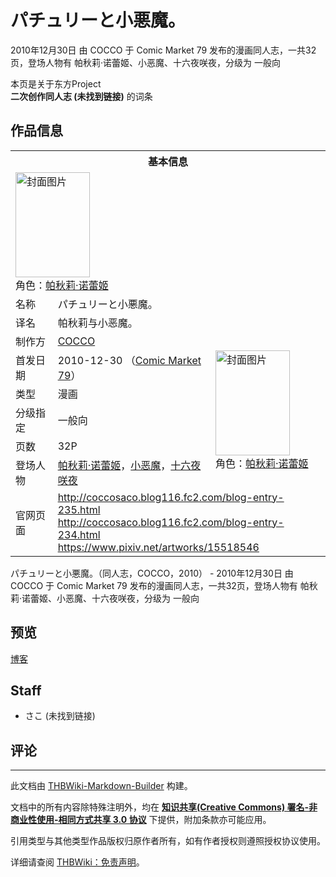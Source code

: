 # パチュリーと小悪魔。

<!-- source html: G:\repos\THBWiki-Markdown-Builder\THBWikiMarkdown\Temp\main\6\6a\ns0%3A%E3%83%91%E3%83%81%E3%83%A5%E3%83%AA%E3%83%BC%E3%81%A8%E5%B0%8F%E6%82%AA%E9%AD%94%E3%80%82.html -->

2010年12月30日 由 COCCO 于 Comic Market 79 发布的漫画同人志，一共32页，登场人物有 帕秋莉·诺蕾姬、小恶魔、十六夜咲夜，分级为 一般向

本页是关于东方Project  
 **二次创作同人志 (未找到链接)** 的词条
## 作品信息

<table><tbody><tr><th colspan="3">基本信息</th></tr><tr><td class="cover-artwork-mobile" colspan="2"><a href="./文件-パチュリーと小悪魔。封面.png.md" class="image" title="封面图片"><img alt="封面图片" src="https://upload.thwiki.cc/thumb/4/47/%E3%83%91%E3%83%81%E3%83%A5%E3%83%AA%E3%83%BC%E3%81%A8%E5%B0%8F%E6%82%AA%E9%AD%94%E3%80%82%E5%B0%81%E9%9D%A2.png/119px-%E3%83%91%E3%83%81%E3%83%A5%E3%83%AA%E3%83%BC%E3%81%A8%E5%B0%8F%E6%82%AA%E9%AD%94%E3%80%82%E5%B0%81%E9%9D%A2.png" decoding="async" loading="lazy" width="119" height="168" srcset="https://upload.thwiki.cc/thumb/4/47/%E3%83%91%E3%83%81%E3%83%A5%E3%83%AA%E3%83%BC%E3%81%A8%E5%B0%8F%E6%82%AA%E9%AD%94%E3%80%82%E5%B0%81%E9%9D%A2.png/178px-%E3%83%91%E3%83%81%E3%83%A5%E3%83%AA%E3%83%BC%E3%81%A8%E5%B0%8F%E6%82%AA%E9%AD%94%E3%80%82%E5%B0%81%E9%9D%A2.png 1.5x, https://upload.thwiki.cc/thumb/4/47/%E3%83%91%E3%83%81%E3%83%A5%E3%83%AA%E3%83%BC%E3%81%A8%E5%B0%8F%E6%82%AA%E9%AD%94%E3%80%82%E5%B0%81%E9%9D%A2.png/237px-%E3%83%91%E3%83%81%E3%83%A5%E3%83%AA%E3%83%BC%E3%81%A8%E5%B0%8F%E6%82%AA%E9%AD%94%E3%80%82%E5%B0%81%E9%9D%A2.png 2x" data-file-width="516" data-file-height="730"></a><div class="cover-char">角色：<a href="./帕秋莉·诺蕾姬.md" title="帕秋莉·诺蕾姬">帕秋莉·诺蕾姬</a></div></td>
</tr><tr><td class="label">名称</td><td colspan="2"> パチュリーと小悪魔。 </td></tr><tr><td class="label">译名</td><td colspan="2"> 帕秋莉与小恶魔。 </td></tr><tr><td class="label">制作方</td><td><a href="./COCCO.md" title="COCCO">COCCO</a></td><td class="cover-artwork" rowspan="6" style="min-width:168px;"><a href="./文件-パチュリーと小悪魔。封面.png.md" class="image" title="封面图片"><img alt="封面图片" src="https://upload.thwiki.cc/thumb/4/47/%E3%83%91%E3%83%81%E3%83%A5%E3%83%AA%E3%83%BC%E3%81%A8%E5%B0%8F%E6%82%AA%E9%AD%94%E3%80%82%E5%B0%81%E9%9D%A2.png/119px-%E3%83%91%E3%83%81%E3%83%A5%E3%83%AA%E3%83%BC%E3%81%A8%E5%B0%8F%E6%82%AA%E9%AD%94%E3%80%82%E5%B0%81%E9%9D%A2.png" decoding="async" loading="lazy" width="119" height="168" srcset="https://upload.thwiki.cc/thumb/4/47/%E3%83%91%E3%83%81%E3%83%A5%E3%83%AA%E3%83%BC%E3%81%A8%E5%B0%8F%E6%82%AA%E9%AD%94%E3%80%82%E5%B0%81%E9%9D%A2.png/178px-%E3%83%91%E3%83%81%E3%83%A5%E3%83%AA%E3%83%BC%E3%81%A8%E5%B0%8F%E6%82%AA%E9%AD%94%E3%80%82%E5%B0%81%E9%9D%A2.png 1.5x, https://upload.thwiki.cc/thumb/4/47/%E3%83%91%E3%83%81%E3%83%A5%E3%83%AA%E3%83%BC%E3%81%A8%E5%B0%8F%E6%82%AA%E9%AD%94%E3%80%82%E5%B0%81%E9%9D%A2.png/237px-%E3%83%91%E3%83%81%E3%83%A5%E3%83%AA%E3%83%BC%E3%81%A8%E5%B0%8F%E6%82%AA%E9%AD%94%E3%80%82%E5%B0%81%E9%9D%A2.png 2x" data-file-width="516" data-file-height="730"></a><div class="cover-char">角色：<a href="./帕秋莉·诺蕾姬.md" title="帕秋莉·诺蕾姬">帕秋莉·诺蕾姬</a></div></td>
</tr><tr><td class="label">首发日期</td><td>2010-12-30&#160;（<a href="/展会作品列表?e=Comic+Market%2379">Comic Market 79</a>）</td></tr><tr><td class="label">类型</td><td>漫画</td></tr><tr><td class="label">分级指定</td><td>一般向</td></tr><tr><td class="label">页数</td><td>32P</td></tr><tr><td class="label">登场人物</td><td><a href="./帕秋莉·诺蕾姬.md" title="帕秋莉·诺蕾姬">帕秋莉·诺蕾姬</a>，<a href="./小恶魔.md" title="小恶魔">小恶魔</a>，<a href="/%E5%8D%81%E5%85%AD%E5%A4%9C%E5%92%B2%E5%A4%9C" title="十六夜咲夜">十六夜咲夜</a></td></tr>
<tr><td class="label">官网页面</td><td colspan="2"><a rel="nofollow" class="external free" href="http://coccosaco.blog116.fc2.com/blog-entry-235.html">http://coccosaco.blog116.fc2.com/blog-entry-235.html</a><br><a rel="nofollow" class="external free" href="http://coccosaco.blog116.fc2.com/blog-entry-234.html">http://coccosaco.blog116.fc2.com/blog-entry-234.html</a><br><a rel="nofollow" class="external free" href="https://www.pixiv.net/artworks/15518546">https://www.pixiv.net/artworks/15518546</a></td></tr></tbody></table>

パチュリーと小悪魔。（同人志，COCCO，2010） - 2010年12月30日 由 COCCO 于 Comic Market 79 发布的漫画同人志，一共32页，登场人物有 帕秋莉·诺蕾姬、小恶魔、十六夜咲夜，分级为 一般向
## 预览
  
[博客](http://coccosaco.blog116.fc2.com/blog-entry-234.html)
  

## Staff
- さこ (未找到链接)

## 评论




---

此文档由 [THBWiki-Markdown-Builder](https://github.com/Delsin-Yu/THBWiki-Markdown-Builder) 构建。

文档中的所有内容除特殊注明外，均在 [**知识共享(Creative Commons) 署名-非商业性使用-相同方式共享 3.0 协议**](https://creativecommons.org/licenses/by-sa/3.0/deed.zh-hans) 下提供，附加条款亦可能应用。

引用类型与其他类型作品版权归原作者所有，如有作者授权则遵照授权协议使用。

详细请查阅 [THBWiki：免责声明](https://thbwiki.cc/THBWiki:%E5%85%8D%E8%B4%A3%E5%A3%B0%E6%98%8E)。

